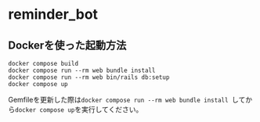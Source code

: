 # reminder_bot
## Dockerを使った起動方法
```
docker compose build
docker compose run --rm web bundle install 
docker compose run --rm web bin/rails db:setup
docker compose up
```
Gemfileを更新した際は`docker compose run --rm web bundle install `してから`docker compose up`を実行してください。
